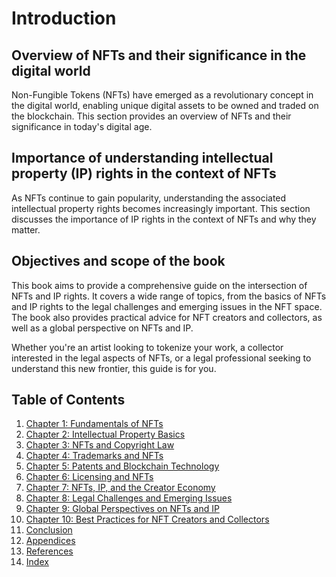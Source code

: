# Introduction

## Overview of NFTs and their significance in the digital world

Non-Fungible Tokens (NFTs) have emerged as a revolutionary concept in the digital world, enabling unique digital assets to be owned and traded on the blockchain. This section provides an overview of NFTs and their significance in today's digital age.

## Importance of understanding intellectual property (IP) rights in the context of NFTs

As NFTs continue to gain popularity, understanding the associated intellectual property rights becomes increasingly important. This section discusses the importance of IP rights in the context of NFTs and why they matter.

## Objectives and scope of the book

This book aims to provide a comprehensive guide on the intersection of NFTs and IP rights. It covers a wide range of topics, from the basics of NFTs and IP rights to the legal challenges and emerging issues in the NFT space. The book also provides practical advice for NFT creators and collectors, as well as a global perspective on NFTs and IP.

Whether you're an artist looking to tokenize your work, a collector interested in the legal aspects of NFTs, or a legal professional seeking to understand this new frontier, this guide is for you.

## Table of Contents

1. [Chapter 1: Fundamentals of NFTs](CHAPTER_1.md)
2. [Chapter 2: Intellectual Property Basics](CHAPTER_2.md)
3. [Chapter 3: NFTs and Copyright Law](CHAPTER_3.md)
4. [Chapter 4: Trademarks and NFTs](CHAPTER_4.md)
5. [Chapter 5: Patents and Blockchain Technology](CHAPTER_5.md)
6. [Chapter 6: Licensing and NFTs](CHAPTER_6.md)
7. [Chapter 7: NFTs, IP, and the Creator Economy](CHAPTER_7.md)
8. [Chapter 8: Legal Challenges and Emerging Issues](CHAPTER_8.md)
9. [Chapter 9: Global Perspectives on NFTs and IP](CHAPTER_9.md)
10. [Chapter 10: Best Practices for NFT Creators and Collectors](CHAPTER_10.md)
11. [Conclusion](CONCLUSION.md)
12. [Appendices](APPENDICES.md)
13. [References](REFERENCES.md)
14. [Index](INDEX.md)


